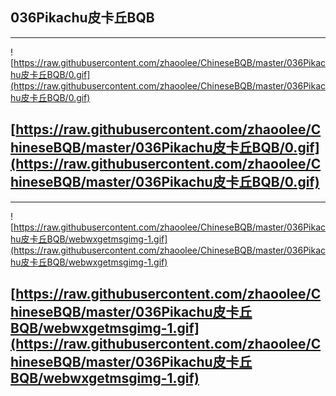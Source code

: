 
## 036Pikachu皮卡丘BQB

---
![https://raw.githubusercontent.com/zhaoolee/ChineseBQB/master/036Pikachu皮卡丘BQB/0.gif](https://raw.githubusercontent.com/zhaoolee/ChineseBQB/master/036Pikachu皮卡丘BQB/0.gif)

[https://raw.githubusercontent.com/zhaoolee/ChineseBQB/master/036Pikachu皮卡丘BQB/0.gif](https://raw.githubusercontent.com/zhaoolee/ChineseBQB/master/036Pikachu皮卡丘BQB/0.gif)
---

---
![https://raw.githubusercontent.com/zhaoolee/ChineseBQB/master/036Pikachu皮卡丘BQB/webwxgetmsgimg-1.gif](https://raw.githubusercontent.com/zhaoolee/ChineseBQB/master/036Pikachu皮卡丘BQB/webwxgetmsgimg-1.gif)

[https://raw.githubusercontent.com/zhaoolee/ChineseBQB/master/036Pikachu皮卡丘BQB/webwxgetmsgimg-1.gif](https://raw.githubusercontent.com/zhaoolee/ChineseBQB/master/036Pikachu皮卡丘BQB/webwxgetmsgimg-1.gif)
---

